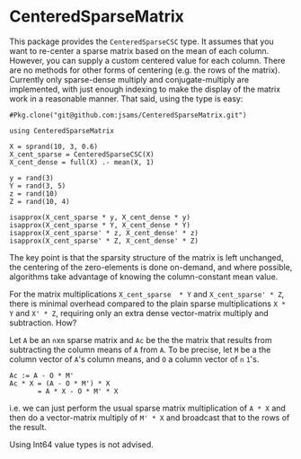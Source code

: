 # CenteredSparseMatrix

This package provides the `CenteredSparseCSC` type. It assumes that you want to
re-center a sparse matrix based on the mean of each column. However, you can
supply a custom centered value for each column. There are no methods for other
forms of centering (e.g. the rows of the matrix). Currently only sparse-dense
multiply and conjugate-multiply are implemented, with just enough indexing to
make the display of the matrix work in a reasonable manner. That said, using
the type is easy:

```
#Pkg.clone("git@github.com:jsams/CenteredSparseMatrix.git")

using CenteredSparseMatrix

X = sprand(10, 3, 0.6)
X_cent_sparse = CenteredSparseCSC(X)
X_cent_dense = full(X) .- mean(X, 1)

y = rand(3)
Y = rand(3, 5)
z = rand(10)
Z = rand(10, 4)

isapprox(X_cent_sparse * y, X_cent_dense * y)
isapprox(X_cent_sparse * Y, X_cent_dense * Y)
isapprox(X_cent_sparse' * z, X_cent_dense' * z)
isapprox(X_cent_sparse' * Z, X_cent_dense' * Z)
```

The key point is that the sparsity structure of the matrix is left unchanged,
the centering of the zero-elements is done on-demand, and where possible, algorithms
take advantage of knowing the column-constant mean value.

For the matrix multiplications `X_cent_sparse  * Y` and `X_cent_sparse' * Z`,
there is minimal overhead compared to the plain sparse multiplications `X * Y`
and `X' * Z`, requiring only an extra dense vector-matrix multiply and
subtraction. How?

Let `A` be an `n`x`m` sparse matrix and `Ac` be the the matrix that results
from subtracting the column means of `A` from `A`. To be precise, let `M` be a
the column vector of `A`'s column means, and `O` a column vector of `n` `1`'s.

```
Ac := A - O * M'
Ac * X = (A - O * M') * X
       = A * X - O * M' * X
```

i.e. we can just perform the usual sparse matrix multiplication of `A * X` and
then do a vector-matrix multiply of `M' * X` and broadcast that to the rows of
the result.

Using Int64 value types is not advised.

